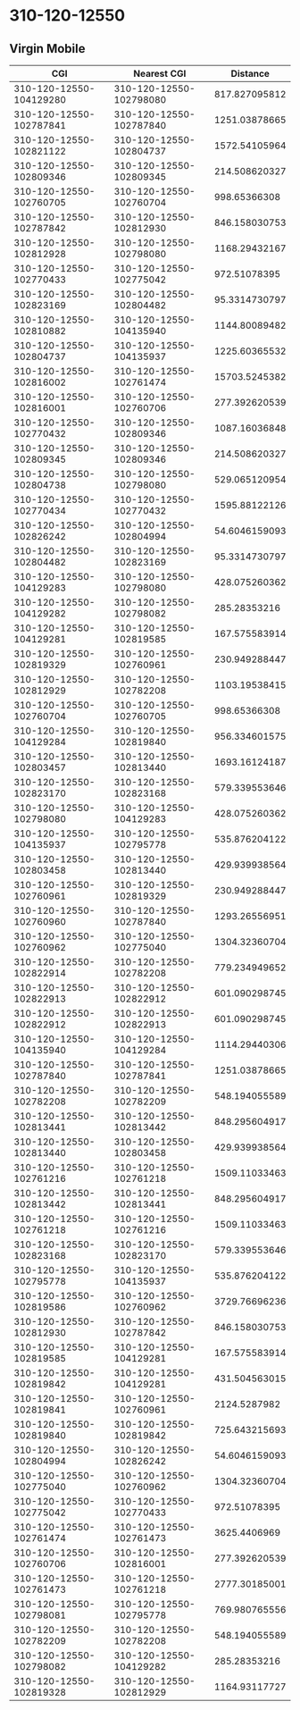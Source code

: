 # 310-120-12550
## Virgin Mobile


| CGI | Nearest CGI | Distance |
|-----|-------------|----------|
| 310-120-12550-104129280 | 310-120-12550-102798080 | 817.827095812 |
| 310-120-12550-102787841 | 310-120-12550-102787840 | 1251.03878665 |
| 310-120-12550-102821122 | 310-120-12550-102804737 | 1572.54105964 |
| 310-120-12550-102809346 | 310-120-12550-102809345 | 214.508620327 |
| 310-120-12550-102760705 | 310-120-12550-102760704 | 998.65366308 |
| 310-120-12550-102787842 | 310-120-12550-102812930 | 846.158030753 |
| 310-120-12550-102812928 | 310-120-12550-102798080 | 1168.29432167 |
| 310-120-12550-102770433 | 310-120-12550-102775042 | 972.51078395 |
| 310-120-12550-102823169 | 310-120-12550-102804482 | 95.3314730797 |
| 310-120-12550-102810882 | 310-120-12550-104135940 | 1144.80089482 |
| 310-120-12550-102804737 | 310-120-12550-104135937 | 1225.60365532 |
| 310-120-12550-102816002 | 310-120-12550-102761474 | 15703.5245382 |
| 310-120-12550-102816001 | 310-120-12550-102760706 | 277.392620539 |
| 310-120-12550-102770432 | 310-120-12550-102809346 | 1087.16036848 |
| 310-120-12550-102809345 | 310-120-12550-102809346 | 214.508620327 |
| 310-120-12550-102804738 | 310-120-12550-102798080 | 529.065120954 |
| 310-120-12550-102770434 | 310-120-12550-102770432 | 1595.88122126 |
| 310-120-12550-102826242 | 310-120-12550-102804994 | 54.6046159093 |
| 310-120-12550-102804482 | 310-120-12550-102823169 | 95.3314730797 |
| 310-120-12550-104129283 | 310-120-12550-102798080 | 428.075260362 |
| 310-120-12550-104129282 | 310-120-12550-102798082 | 285.28353216 |
| 310-120-12550-104129281 | 310-120-12550-102819585 | 167.575583914 |
| 310-120-12550-102819329 | 310-120-12550-102760961 | 230.949288447 |
| 310-120-12550-102812929 | 310-120-12550-102782208 | 1103.19538415 |
| 310-120-12550-102760704 | 310-120-12550-102760705 | 998.65366308 |
| 310-120-12550-104129284 | 310-120-12550-102819840 | 956.334601575 |
| 310-120-12550-102803457 | 310-120-12550-102813440 | 1693.16124187 |
| 310-120-12550-102823170 | 310-120-12550-102823168 | 579.339553646 |
| 310-120-12550-102798080 | 310-120-12550-104129283 | 428.075260362 |
| 310-120-12550-104135937 | 310-120-12550-102795778 | 535.876204122 |
| 310-120-12550-102803458 | 310-120-12550-102813440 | 429.939938564 |
| 310-120-12550-102760961 | 310-120-12550-102819329 | 230.949288447 |
| 310-120-12550-102760960 | 310-120-12550-102787840 | 1293.26556951 |
| 310-120-12550-102760962 | 310-120-12550-102775040 | 1304.32360704 |
| 310-120-12550-102822914 | 310-120-12550-102782208 | 779.234949652 |
| 310-120-12550-102822913 | 310-120-12550-102822912 | 601.090298745 |
| 310-120-12550-102822912 | 310-120-12550-102822913 | 601.090298745 |
| 310-120-12550-104135940 | 310-120-12550-104129284 | 1114.29440306 |
| 310-120-12550-102787840 | 310-120-12550-102787841 | 1251.03878665 |
| 310-120-12550-102782208 | 310-120-12550-102782209 | 548.194055589 |
| 310-120-12550-102813441 | 310-120-12550-102813442 | 848.295604917 |
| 310-120-12550-102813440 | 310-120-12550-102803458 | 429.939938564 |
| 310-120-12550-102761216 | 310-120-12550-102761218 | 1509.11033463 |
| 310-120-12550-102813442 | 310-120-12550-102813441 | 848.295604917 |
| 310-120-12550-102761218 | 310-120-12550-102761216 | 1509.11033463 |
| 310-120-12550-102823168 | 310-120-12550-102823170 | 579.339553646 |
| 310-120-12550-102795778 | 310-120-12550-104135937 | 535.876204122 |
| 310-120-12550-102819586 | 310-120-12550-102760962 | 3729.76696236 |
| 310-120-12550-102812930 | 310-120-12550-102787842 | 846.158030753 |
| 310-120-12550-102819585 | 310-120-12550-104129281 | 167.575583914 |
| 310-120-12550-102819842 | 310-120-12550-104129281 | 431.504563015 |
| 310-120-12550-102819841 | 310-120-12550-102760961 | 2124.5287982 |
| 310-120-12550-102819840 | 310-120-12550-102819842 | 725.643215693 |
| 310-120-12550-102804994 | 310-120-12550-102826242 | 54.6046159093 |
| 310-120-12550-102775040 | 310-120-12550-102760962 | 1304.32360704 |
| 310-120-12550-102775042 | 310-120-12550-102770433 | 972.51078395 |
| 310-120-12550-102761474 | 310-120-12550-102761473 | 3625.4406969 |
| 310-120-12550-102760706 | 310-120-12550-102816001 | 277.392620539 |
| 310-120-12550-102761473 | 310-120-12550-102761218 | 2777.30185001 |
| 310-120-12550-102798081 | 310-120-12550-102795778 | 769.980765556 |
| 310-120-12550-102782209 | 310-120-12550-102782208 | 548.194055589 |
| 310-120-12550-102798082 | 310-120-12550-104129282 | 285.28353216 |
| 310-120-12550-102819328 | 310-120-12550-102812929 | 1164.93117727 |
